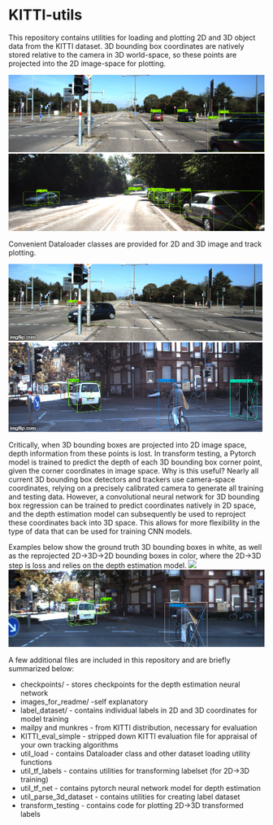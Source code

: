 # KITTI-utils
 This repository contains utilities for loading and plotting 2D and 3D object data from the KITTI dataset. 3D bounding box coordinates are natively stored relative to the camera in 3D world-space, so these points are projected into the 2D image-space for plotting.

![](images_for_readme/kitti_2d_im.png)
![](images_for_readme/3d_im.png)

 Convenient Dataloader classes are provided for 2D and 3D image and track plotting. 

![](images_for_readme/kitti_2d_0.gif)
![](images_for_readme/kitti_3d_0.gif)

 Critically, when 3D bounding boxes are projected into 2D image space, depth information from these points is lost. In transform testing, a Pytorch model is trained to predict the depth of each 3D bounding box corner point, given the corner coordinates in image space. Why is this useful? Nearly all current 3D bounding box detectors and trackers use camera-space coordinates, relying on a precisely calibrated camera to generate all training and testing data. However, a convolutional neural network for 3D bounding box regression can be trained to predict coordinates natively in 2D space, and the depth estimation model can subsequently be used to reproject these coordinates back into 3D space. This allows for more flexibility in the type of data that can be used for training CNN models. 
 
 Examples below show the ground truth 3D bounding boxes in white, as well as the reprojected 2D->3D->2D bounding boxes in color, where the 2D->3D step is loss and relies on the depth estimation model.
![](images_for_readme/kitti_convert.gif)
![](images_for_readme/convert_im.png)

A few additional files are included in this repository and are briefly summarized below:
- checkpoints/ - stores checkpoints for the depth estimation neural network
- images_for_readme/ -self explanatory
- label_dataset/ - contains individual labels in 2D and 3D coordinates for model training
- mailpy and munkres - from KITTI distribution, necessary for evaluation
- KITTI_eval_simple - stripped down KITTI evaluation file for appraisal of your own tracking algorithms
- util_load - contains Dataloader class and other dataset loading utility functions
- util_tf_labels - contains utilities for transforming labelset (for 2D->3D training)
- util_tf_net - contains pytorch neural network model for depth estimation
- util_parse_3d_dataset - contains utilities for creating label dataset
- transform_testing - contains code for plotting 2D->3D transformed labels
